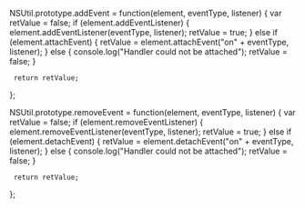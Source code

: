 NSUtil.prototype.addEvent = function(element, eventType, listener)
{
	 var retValue = false;
	 if (element.addEventListener)
	 {
		 element.addEventListener(eventType, listener);
		 retValue = true;
	 } 
	 else if (element.attachEvent)
	 {
	    retValue = element.attachEvent("on" + eventType, listener);
	 } 
	 else 
	 {
	    console.log("Handler could not be attached");
	    retValue = false;
	 }
	 
	 return retValue;
};

NSUtil.prototype.removeEvent = function(element, eventType, listener)
{
	 var retValue = false;
	 if (element.removeEventListener)
	 {
		 element.removeEventListener(eventType, listener);
		 retValue = true;
	 } 
	 else if (element.detachEvent)
	 {
	    retValue = element.detachEvent("on" + eventType, listener);
	 } 
	 else 
	 {
	    console.log("Handler could not be attached");
	    retValue = false;
	 }
	 
	 return retValue;
};
